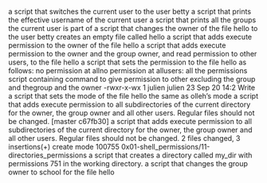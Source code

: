 a script that switches the current user to the user betty
 a script that prints the effective username of the current user
a script that prints all the groups the current user is part of
 a script that changes the owner of the file hello to the user betty
creates an empty file called hello
 a script that adds execute permission to the owner of the file hello
 a script that adds execute permission to the owner and the group owner, and read permission to other users, to the file hello
 a script that sets the permission to the file hello as follows: no permission at allno permission at allusers: all the permissions
script containing command to give permission to other excluding the group and thegroup and the owner
-rwxr-x-wx 1 julien julien 23 Sep 20 14:2
Write a script that sets the mode of the file hello the same as olleh’s mode
a script that adds execute permission to all subdirectories of the current directory for the owner, the group owner and all other users. Regular files should not be changed.
[master c67fb30] a script that adds execute permission to all subdirectories of the current directory for the owner, the group owner and all other users. Regular files should not be changed.
 2 files changed, 3 insertions(+)
 create mode 100755 0x01-shell_permissions/11-directories_permissions
a script that creates a directory called my_dir with permissions 751 in the working directory.
a script that changes the group owner to school for the file hello
